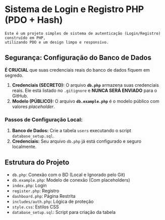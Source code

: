 # Sistema de Login e Registro PHP (PDO + Hash)

    Este é um projeto simples de sistema de autenticação (Login/Registro) construído em PHP, 
    utilizando PDO e um design limpo e responsivo.

## Segurança: Configuração do Banco de Dados

**É CRUCIAL** que suas credenciais reais do banco de dados fiquem em segredo.

1.  **Credenciais (SECRETO):** O arquivo **`db.php`** armazena suas credenciais reais. 
    Ele está listado no `.gitignore` e **NUNCA SERÁ ENVIADO** para o GitHub.
2.  **Modelo (PÚBLICO):** O arquivo **`db.example.php`** é o modelo público com valores *placeholder*.

### Passos de Configuração Local:

1.  **Banco de Dados:** Crie a tabela `users` executando o script `database_setup.sql`.
2.  **Credenciais:** Seu arquivo `db.php` já está configurado e seguro localmente.

## Estrutura do Projeto

* `db.php`: Conexão com o BD (Local e Ignorado pelo Git)
* `db.example.php`: Modelo de conexão (Com placeholders)
* `index.php`: Login
* `register.php`: Registro
* `dashboard.php`: Página Restrita
* `includes/auth.php`: Lógica de proteção
* `style.css`: Estilos CSS
* `database_setup.sql`: Script para criação da tabela